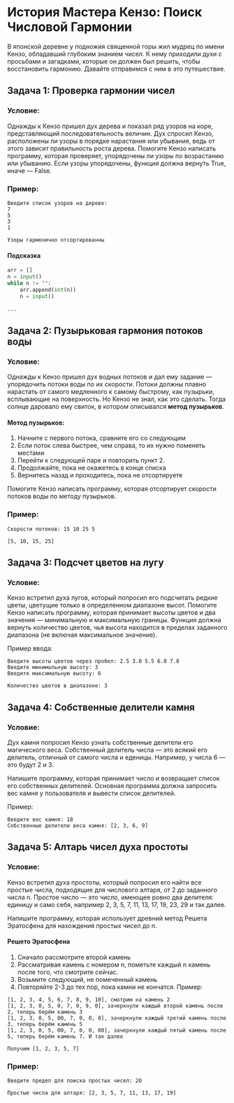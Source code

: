 # История Мастера Кензо: Поиск Числовой Гармонии
В японской деревне у подножия священной горы жил мудрец по имени Кензо, обладавший глубоким знанием чисел. К нему приходили духи с просьбами и загадками, которые он должен был решить, чтобы восстановить гармонию. Давайте отправимся с ним в это путешествие.
## Задача 1: Проверка гармонии чисел
### Условие: 
Однажды к Кензо пришел дух дерева и показал ряд узоров на коре, представляющий последовательность величин. Дух спросил Кензо, расположены ли узоры в порядке нарастания или убывания, ведь от этого зависит правильность роста дерева. Помогите Кензо написать программу, которая проверяет, упорядочены ли узоры по возрастанию или убыванию. Если узоры упорядочены, функция должна вернуть True, иначе — False.

### Пример:
 ```
Введите список узоров на дереве: 
7
5
3
1

Узоры гармонично отсортированны
```

#### Подсказка
```python
arr = []
n = input()
while n != "":
	arr.append(int(n))
	n = input()

...
```

## Задача 2: Пузырьковая гармония потоков воды
### Условие: 
Однажды к Кензо пришел дух водных потоков и дал ему задание — упорядочить потоки воды по их скорости. Потоки должны плавно нарастать от самого медленного к самому быстрому, как пузырьки, всплывающие на поверхность. 
Но Кензо не знал, как это сделать. Тогда солнце даровало ему свиток, в котором описывался **метод пузырьков**.
#### Метод пузырьков:
1. Начните с первого потока, сравните его со следующим
2. Если поток слева быстрее, чем справа, то их нужно поменять местами
3. Перейти к следующей паре и повторить пункт 2. 
4. Продолжайте, пока не окажетесь в конце списка
5. Вернитесь назад и проходитесь, пока не отсортируете

Помогите Кензо написать программу, которая отсортирует скорости потоков воды по методу пузырьков.

### Пример:
```
Скорости потоков: 15 10 25 5

[5, 10, 15, 25]
```
## Задача 3: Подсчет цветов на лугу
### Условие: 
Кензо встретил духа лугов, который попросил его подсчитать редкие цветы, цветущие только в определенном диапазоне высот. Помогите Кензо написать программу, которая принимает высоты цветов и два значения — минимальную и максимальную границы. Функция должна вернуть количество цветов, чья высота находится в пределах заданного диапазона (не включая максимальное значение).

Пример ввода:
```
Введите высоты цветов через пробел: 2.5 3.0 5.5 6.0 7.8
Введите минимальную высоту: 3
Введите максимальную высоту: 6

Количество цветов в диапазоне: 3
```

## Задача 4: Собственные делители камня
### Условие: 
Дух камня попросил Кензо узнать собственные делители его магического веса. Собственный делитель числа — это всякий его делитель, отличный от самого числа и еденицы. Например, у числа 6 — это будут 2 и 3.


Напишите программу, которая принимает число и возвращает список его собственных делителей. Основная программа должна запросить вес камня у пользователя и вывести список делителей.

Пример:
```
Введите вес камня: 18
Собственные делители веса камня: [2, 3, 6, 9]
```

## Задача 5: Алтарь чисел духа простоты
### Условие: 
Кензо встретил духа простоты, который попросил его найти все простые числа, подходящие для числового алтаря, от 2 до заданного числа n. Простое число — это число, имеющее ровно два делителя: единицу и само себя, например 2, 3, 5, 7, 11, 13, 17, 19, 23, 29 и так далее. 

Напишите программу, которая использует древний метод Решета Эратосфена для нахождения простых чисел до n.
#### Решето Эратосфена
1. Сначало рассмотрите второй камень
2. Рассматривая камень с номером n, пометьте каждый n камень после того, что смотрите сейчас.
3. Возьмите следующий, не помеченный камень
4. Повторяйте 2-3 до тех пор, пока камни не кончатся. 
Пример:
```
[1, 2, 3, 4, 5, 6, 7, 8, 9, 10], смотрим на камень 2
[1, 2, 3, 0, 5, 0, 7, 0, 9, 0], зачеркнули каждый второй камень после 2, теперь берём камень 3
[1, 2, 3, 0, 5, 00, 7, 0, 0, 0], зачеркнули каждый третий камень после 3, теперь берём камень 5
[1, 2, 3, 0, 5, 00, 7, 0, 0, 00], зачеркнули каждый пятый камень после 5, теперь берём камень 7. И так далее

Получим [1, 2, 3, 5, 7]
```

### Пример:
```
Введите предел для поиска простых чисел: 20

Простые числа для алтаря: [2, 3, 5, 7, 11, 13, 17, 19]
```
